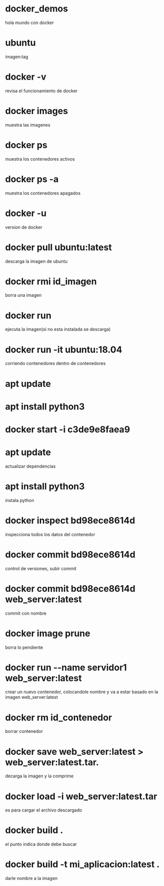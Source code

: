 # docker_demos
hola mundo con docker

# ubuntu 
imagen:tag

# docker -v
revisa el funcionamiento de docker
# docker images
muestra las imagenes 
# docker ps
muestra los contenedores activos
# docker ps -a
muestra los contenedores apagados
# docker -u
version de docker
# docker pull ubuntu:latest
descarga la imagen de ubuntu
# docker rmi id_imagen
borra una imagen
# docker run
ejecuta la imagen(si no esta instalada se descarga)
# docker run -it ubuntu:18.04
corriendo contenedores dentro de contenedores
# apt update
# apt install python3

# docker start -i c3de9e8faea9

# apt update
actualizar dependencias
# apt install python3
instala python
# docker inspect bd98ece8614d
inspecciona todos los datos del contenedor
# docker commit bd98ece8614d
control de versiones, subir commit
# docker commit bd98ece8614d web_server:latest
commit con nombre
# docker image prune
borra lo pendiente
# docker run --name servidor1 web_server:latest
crear un nuevo contenedor, colocandole nombre y va a estar basado en la imagen web_server:latest
# docker rm id_contenedor
borrar contenedor
# docker save web_server:latest > web_server:latest.tar.
decarga la imagen y la comprime
# docker load -i web_server:latest.tar
es para cargar el archivo descargado
# docker build .
el punto indica donde debe buscar
# docker build -t mi_aplicacion:latest .
darle nombre a la imagen